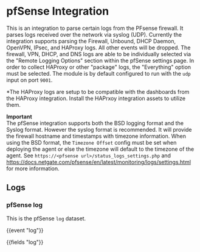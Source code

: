 # pfSense Integration

This is an integration to parse certain logs from the PFsense firewall. It parses logs
received over the network via syslog (UDP). Currently the integration supports parsing the
Firewall, Unbound, DHCP Daemon, OpenVPN, IPsec, and HAProxy logs.  All other events will be dropped.
The firewall, VPN, DHCP, and DNS logs are able to be individually selected via the "Remote Logging Options"
section within the pfSense settings page.  In order to collect HAProxy or other "package" logs, the "Everything" option
must be selected. The module is by default configured to run with the `udp` input on port `9001`.

*The HAProxy logs are setup to be compatible with the dashboards from the HAProxy integration.  Install the HAPrxoy integration assets to utilize them.

**Important**  
The pfSense integration supports both the BSD logging format and the Syslog format.
However the syslog format is recommended. It will provide the firewall hostname and timestamps with timezone information.
When using the BSD format, the `Timezone Offset` config must be set when deploying the agent or else the timezone will default to the timezone of the agent. See `https://<pfsense url>/status_logs_settings.php` and https://docs.netgate.com/pfsense/en/latest/monitoring/logs/settings.html for more information.


## Logs

### pfSense log

This is the pfSense `log` dataset.

{{event "log"}}

{{fields "log"}}

